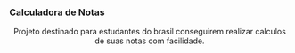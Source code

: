 ### Calculadora de Notas

<P align="center">Projeto destinado para estudantes do brasil conseguirem realizar calculos de suas notas com facilidade.</p>